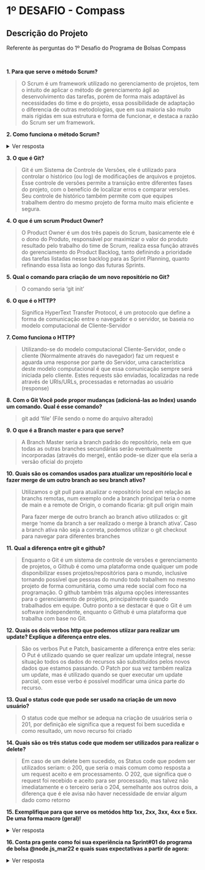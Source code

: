 # 1º DESAFIO - Compass

## Descrição do Projeto
<p align="justify"> Referente às perguntas do 1º Desafio do Programa de Bolsas Compass </p><br>

**1. Para que serve o método Scrum?**
<blockquote>O Scrum é um framework utilizado no gerenciamento de projetos, tem o intuito de aplicar o método de gerenciamento ágil ao desenvolvimento das tarefas, porém de forma mais adaptável às necessidades do time e do projeto, essa possibilidade de adaptação o diferencia de outras metodologias, que em sua maioria são muito mais rígidas em sua estrutura e forma de funcionar, e destaca a razão do Scrum ser um framework. </blockquote>

**2. Como funciona o método Scrum?**
<details>
  <summary>Ver resposta</summary>
  <blockquote>
O Scrum necessita de sua base estrutural para seu funcionamento. Para que ele seja realizado, é necessário uma equipe em que cada um assumirá um papel igualmente importante para o andamento do projeto, sendo os papeis: O Product Owner, Scrum Master e Time de Desenvolvimento. Com uma equipe bem definida ocorre o planejamento da Sprint, incluindo o seu tempo de duração (Que pode variar entre 2 até 4 semanas por Sprint), e é definida a prioridade e a divisão das tarefas, ou seja, o Sprint Backlog (Tendo como base o Product Backlog). A Sprint é o período onde o time de desenvolvimento trabalha para cumprir as tarefas designadas durante o Planning. Diariamente ocorre a Daily Scrum, uma reunião de 15 mins de duração que tem como propósito a melhoria contínua do time, repassando o andamento da tarefa, o planejamento pro próximo dia de trabalho e os impedimentos (se houverem) que estejam retardando o andamento da tarefa. Ao final da Sprint é realizada a Sprint Review, reunião esta que tem uma duração em média de 1h por semana de Sprint, nesta review há a presença de toda a equipe e do cliente e é apresentado os resultados da Sprint, das tarefas realizadas e, se os critérios foram atingidos, nesta reunião busca-se o feedback do Cliente e de preferência do usuário final também, por isso é interessante a presença deste na reunião. E por fim, ocorre o último item do ciclo, a Sprint Retrospective, que tem basicamente o objetivo de reunir a equipe para conversar sobre o quê ocorreu bem na Sprint anterior e o quê pode ser melhorado para a próxima Sprint, seguindo o fundamento de Melhoria Contínua do Scrum. Com isso, o ciclo se reinicia afim de planejar os objetivos da próxima Sprint.</blockquote> </details>

**3. O que é Git?**
<blockquote>Git é um Sistema de Controle de Versões, ele é utilizado para controlar o histórico (ou log) de modificações de arquivos e projetos. Esse controle de versões permite a transição entre diferentes fases do projeto, com o benefício de localizar erros e comparar versões. Seu controle de histórico também permite com que equipes trabalhem dentro do mesmo projeto de forma muito mais eficiente e segura.</blockquote>

**4. O que é um scrum Product Owner?**
<blockquote>O Product Owner é um dos três papeis do Scrum, basicamente ele é o dono do Produto, responsável por maximizar o valor do produto resultado pelo trabalho do time de Scrum, realiza essa função através do gerenciamento do Product Backlog, tanto definindo a prioridade das tarefas listadas nesse backlog para as Sprint Planning, quanto refinando essa lista ao longo das futuras Sprints.</blockquote>

**5. Qual o comando para criação de um novo repositório no Git?** 
<blockquote>O comando seria ‘git init’</blockquote>

**6. O que é o HTTP?**
<blockquote>Significa HyperText  Transfer Protocol, é um protocolo que define a forma de comunicação entre o navegador e o servidor, se baseia no modelo computacional de Cliente-Servidor</blockquote>
  
**7. Como funciona o HTTP?**
<blockquote>Utilizando-se do modelo computacional Cliente-Servidor, onde o cliente (Normalmente através do navegador) faz um request e aguarda uma response por parte do Servidor, uma característica deste modelo computacional é que essa comunicação sempre será iniciada pelo cliente. Estes requests são enviadas, localizadas na rede através de URIs/URLs, processadas e retornadas ao usuário (response)</blockquote>

**8. Com o Git Você pode propor mudanças (adicioná-las ao Index) usando um comando. Qual é esse comando?**
<blockquote>git add ‘file’ (File sendo o nome do arquivo alterado)</blockquote>

**9. O que é a Branch master e para que serve?**
<blockquote>A Branch Master seria a branch padrão do repositório, nela em que todas as outras branches secundárias serão eventualmente incorporadas (através do merge), então pode-se dizer que ela seria a versão oficial do projeto</blockquote>

**10. Quais são os comandos usados para atualizar um repositório local e fazer merge de um outro branch ao seu branch ativo?**
<blockquote>Utilizamos o git pull para atualizar o repositório local em relação as branchs remotas, num exemplo onde a branch principal teria o nome de main e a remote de Origin, o comando ficaria: git pull origin main

Para fazer merge de outro branch ao branch ativo utilizados o: git merge ‘nome da branch a ser realizado o merge à branch ativa’. Caso a branch ativa não seja a correta, podemos utilizar o git checkout para navegar para diferentes branches</blockquote>

**11. Qual a diferença entre git e github?**
<blockquote>Enquanto o Git é um sistema de controle de versões e gerenciamento de projetos, o Github é como uma plataforma onde qualquer um pode disponibilizar esses projetos/repositórios para o mundo, inclusive tornando possível que pessoas do mundo todo trabalhem no mesmo projeto de forma comunitária, como uma rede social com foco na programação.  O github também trás alguma opções interessantes para o gerenciamento de projetos, principalmente quando trabalhados em equipe. Outro ponto a se destacar é que o Git é um software independente, enquanto o Github é uma plataforma que trabalha com base no Git.</blockquote>

**12. Quais os dois verbos http que podemos utiizar para realizar um update? Explique a diferença entre eles.**
<blockquote>São os verbos Put e Patch, basicamente a diferença entre eles seria: O Put é utilizado quando se quer realizar um update integral, nesse situação todos os dados do recursos são substituídos pelos novos dados que estamos passando. O Patch por sua vez também realiza um update, mas é utilizado quando se quer executar um update parcial, com esse verbo é possível modificar uma única parte do recurso. </blockquote>

**13. Qual o status code que pode ser usado na criação de um novo usuário?**
<blockquote>O status code que melhor se adequa na criação de usuários seria o 201, por definição ele significa que a request foi bem sucedida e como resultado, um novo recurso foi criado</blockquote>

**14. Quais são os três status code que modem ser utilizados para realizar o delete?**
<blockquote>Em caso de um delete bem sucedido, os Status code que podem ser utilizados seriam: o 200, que seria o mais comum como resposta a um request aceito e em processamento. O 202, que significa que o request foi recebido e aceito para ser processado, mas talvez não imediatamente e o terceiro seria o 204, semelhante aos outros dois, a diferença que é ele avisa não haver necessidade de enviar algum dado como retorno</blockquote>

**15. Exemplifique para que serve os metódos http 1xx, 2xx, 3xx, 4xx e 5xx. De uma forma macro (geral)!**
<details>
  <summary>Ver resposta</summary>
  <blockquote>
Embora existe dezenas de variações, o primeiro número da resposta já é o bastante pra identificar o resultado da request realizada, basicamente cada um serve para:

<br>1xx: Esse é usado apenas como uma resposta temporária, indica que o servidor recebeu a request e o 1xx irá aparecer enquanto o processamento da request continua, não serve como resposta final.

2xx : Para indicar que o request foi bem sucedido

3xx: Para indicar que houve redirecionamento, normalmente ocorre o redirecionamento para uma nova URL/URI ao acessar o endereço antigo

4xx: Para indicar que ocorreu um erro do lado do Cliente, exemplo quando há erro de sintaxe ou quando se tentar acessar um recurso que não se tenha permissão 

5xx: Ocorre para indicar um erro do lado do Servidor, normalmente indica também que o Servidor está ciente do erro de sua parte ou indicar que é incapaz de processar o request em questão.</blockquote></details>

**16. Conta pra gente como foi sua experiência na Sprint#01 do programa de bolsa @node.js_mar22 e quais suas expectativas a partir de agora:** 
<details>
  <summary>Ver resposta</summary>
  <blockquote>
    A experiência durante a primeira Sprint foi totalmente positiva, estudar de forma aplicada a uma rotina de trabalho real através do Scrum tornou o aprendizado mais dinâmico e a daily scrum atua como um impulso a mais, motivando a sempre progredir todos os dias pra ter um feedback positivo para apresentar na reunião diária. Além disso é muito proveitoso poder tirar dúvidas com os instrutores que não sejam só técnicas, mas também relacionadas ao dia a dia e aos problemas diários trabalhando como desenvolvedor, algo que normalmente não é compartilhado nos cursos. Junto a isso, trabalhar com outras pessoas como eu, fora do meio acadêmico e compartilhar conhecimento entre si tornou a adaptação ao programa muito simples. 

  <br>Como expectativas a partir de agora, espero estar preparado para o aumento do nível do conteúdo e que as dinâmicas como os Workshops e tarefas em grupo continuem ocorrendo, tanto as de interação, exemplo a de criação da logo, como tarefas voltadas ao conteúdo dos módulos futuros. Espero absorver o máximo possível do que for repassado, me capacitar e que a experiência continue sendo tão empolgante quanto foi durante a primeira Sprint, mas a principal expectativa é que esse programa seja um ponto de partida de carreira e que vá muito além desses 3 futuros meses.</blockquote></details>
